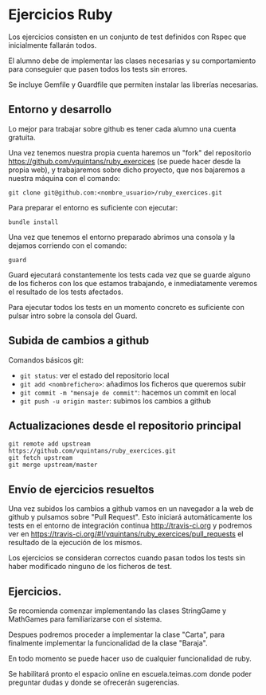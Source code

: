 


# Ejercicios Ruby

Los ejercicios consisten en un conjunto de test definidos con Rspec que inicialmente fallarán todos.

El alumno debe de implementar las clases necesarias y su comportamiento para conseguier que pasen todos los tests sin errores.

Se incluye Gemfile y Guardfile que permiten instalar las librerías necesarias.



## Entorno y desarrollo

Lo mejor para trabajar sobre github es tener cada alumno una cuenta gratuita.

Una vez tenemos nuestra propia cuenta haremos un "fork" del repositorio https://github.com/vquintans/ruby_exercices (se puede hacer desde la propia web), y trabajaremos sobre dicho proyecto, que nos bajaremos a nuestra máquina con el comando:

    git clone git@github.com:<nombre_usuario>/ruby_exercices.git

Para preparar el entorno es suficiente con ejecutar:
   
    bundle install
    
Una vez que tenemos el entorno preparado abrimos una consola y la dejamos corriendo con el comando:
   
    guard
   
Guard ejecutará constantemente los tests cada vez que se guarde alguno de los ficheros con los que estamos trabajando, e inmediatamente veremos el resultado de los tests afectados.

Para ejecutar todos los tests en un momento concreto es suficiente con pulsar intro sobre la consola del Guard.


## Subida de cambios a github

Comandos básicos git:

   * `git status`: ver el estado del repositorio local
   * `git add <nombrefichero>`: añadimos los ficheros que queremos subir
   * `git commit -m "mensaje de commit"`: hacemos un commit en local
   * `git push -u origin master`: subimos los cambios a github


## Actualizaciones desde el repositorio principal

    git remote add upstream https://github.com/vquintans/ruby_exercices.git
    git fetch upstream
    git merge upstream/master

## Envío de ejercicios resueltos

Una vez subidos los cambios a github vamos en un navegador a la web de github y pulsamos sobre "Pull Request". Esto iniciará automáticamente los tests en el entorno de integración continua http://travis-ci.org y podremos ver en https://travis-ci.org/#!/vquintans/ruby_exercices/pull_requests el resultado de la ejecución de los mismos.

Los ejercicios se consideran correctos cuando pasan todos los tests sin haber modificado ninguno de los ficheros de test.

## Ejercicios. 

Se recomienda comenzar implementando las clases StringGame y MathGames para familiarizarse con el sistema.

Despues podremos proceder a implementar la clase "Carta", para finalmente implementar la funcionalidad de la clase "Baraja".

En todo momento se puede hacer uso de cualquier funcionalidad de ruby.

Se habilitará pronto el espacio online en escuela.teimas.com donde poder preguntar dudas y donde se ofrecerán sugerencias.


